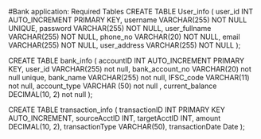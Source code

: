 #Bank application: Required Tables
CREATE TABLE User_info (
    user_id INT AUTO_INCREMENT PRIMARY KEY,
    username VARCHAR(255) NOT NULL UNIQUE,
    password VARCHAR(255) NOT NULL,
    user_fullname VARCHAR(255) NOT NULL,
    phone_no VARCHAR(20) NOT NULL,
    email VARCHAR(255) NOT NULL,
    user_address VARCHAR(255) NOT NULL
);

CREATE TABLE bank_info (
    accountID INT AUTO_INCREMENT PRIMARY KEY,
    user_id VARCHAR(255) not null,
    bank_account_no VARCHAR(20) not null unique,
    bank_name VARCHAR(255) not null,
    IFSC_code VARCHAR(11) not null,
    account_type VARCHAR (50) not null ,
    current_balance DECIMAL(10, 2) not null 
    );
    
CREATE TABLE transaction_info (
    transactionID INT PRIMARY KEY AUTO_INCREMENT,
    sourceAcctID INT,
    targetAcctID INT,
    amount DECIMAL(10, 2),
    transactionType VARCHAR(50),
    transactionDate Date
);
 
